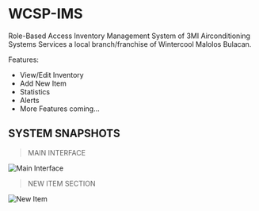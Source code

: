 # WCSP-IMS
Role-Based Access Inventory Management System of 3MI Airconditioning Systems Services a local branch/franchise of Wintercool Malolos Bulacan.

Features: 
  - View/Edit Inventory
  - Add New Item
  - Statistics
  - Alerts
  - More Features coming...

## SYSTEM SNAPSHOTS
> MAIN INTERFACE

![Main Interface](https://github.com/user-attachments/assets/41568698-bc36-42fb-8ad4-5841466f4059)

> NEW ITEM SECTION

![New Item](https://github.com/user-attachments/assets/911943fb-a4d1-4f95-a2f0-d6bf6dbe8f77)
